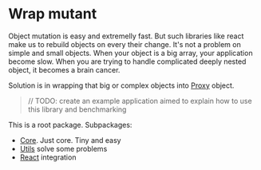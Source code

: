# Wrap mutant

Object mutation is easy and extremelly fast. But such libraries like react make us to rebuild objects on every their change. It's not a problem on simple and small objects. When your object is a big array, your application become slow. When you are trying to handle complicated deeply nested object, it becomes a brain cancer.

Solution is in wrapping that big or complex objects into [Proxy][MDNProxy] object.

> // TODO: create an example application aimed to explain how to use this library and benchmarking

This is a root package. Subpackages:

- [Core](./packages/core/). Just core. Tiny and easy
- [Utils](./packages/utils/) solve some problems
- [React](./packages/react/) integration

[MDNProxy]: (https://developer.mozilla.org/en-US/docs/Web/JavaScript/Reference/Global_Objects/Proxy)
